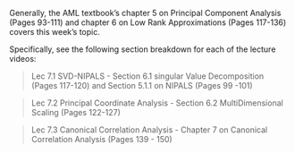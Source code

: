 Generally, the AML textbook’s chapter 5 on Principal Component Analysis (Pages 93-111) and chapter 6 on Low Rank Approximations (Pages 117-136)  covers this week’s topic.

Specifically, see the following section breakdown for each of the lecture videos:

> Lec 7.1 SVD-NIPALS - Section 6.1 singular Value Decomposition (Pages 117-120) and Section 5.1.1 on NIPALS (Pages 99 -101)

> Lec 7.2 Principal Coordinate Analysis - Section 6.2 MultiDimensional Scaling (Pages 122-127)


> Lec 7.3 Canonical Correlation Analysis - Chapter 7 on Canonical Correlation Analysis (Pages 139 - 150)